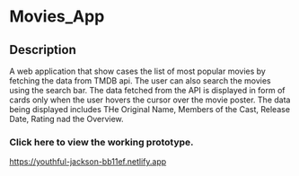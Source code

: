 # Movies_App

## Description 
A web application that show cases the list of most popular movies by fetching the data from TMDB api. 
The user can also search the movies using the search bar.
The data fetched from the API is displayed in form of cards only when the user hovers the cursor over the movie poster. The data being displayed includes THe Original Name, Members of the Cast, Release Date, Rating nad the Overview.

### Click here to view the working prototype.
https://youthful-jackson-bb11ef.netlify.app

